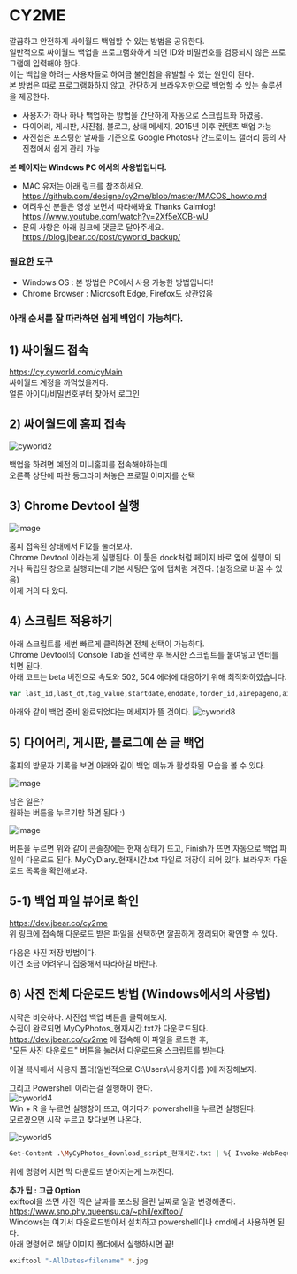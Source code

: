 # CY2ME
 깔끔하고 안전하게 싸이월드 백업할 수 있는 방법을 공유한다.  
 일반적으로 싸이월드 백업을 프로그램화하게 되면 ID와 비밀번호를 검증되지 않은 프로그램에 입력해야 한다.  
 이는 백업을 하려는 사용자들로 하여금 불안함을 유발할 수 있는 원인이 된다.  
 본 방법은 따로 프로그램화하지 않고, 간단하게 브라우저만으로 백업할 수 있는 솔루션을 제공한다.  
 
 * 사용자가 하나 하나 백업하는 방법을 간단하게 자동으로 스크립트화 하였음.
 * 다이어리, 게시판, 사진첩, 블로그, 상태 메세지, 2015년 이후 컨텐츠 백업 가능
 * 사진첩은 포스팅한 날짜를 기준으로 Google Photos나 안드로이드 갤러리 등의 사진첩에서 쉽게 관리 가능

**본 페이지는 Windows PC 에서의 사용법입니다.**
 * MAC 유저는 아래 링크를 참조하세요.  
 https://github.com/designe/cy2me/blob/master/MACOS_howto.md
 * 어려우신 분들은 영상 보면서 따라해봐요 Thanks Calmlog!  
 https://www.youtube.com/watch?v=2Xf5eXCB-wU
 * 문의 사항은 아래 링크에 댓글로 달아주세요.  
 https://blog.jbear.co/post/cyworld_backup/

 ### 필요한 도구
 - Windows OS : 본 방법은 PC에서 사용 가능한 방법입니다!
 - Chrome Browser : Microsoft Edge, Firefox도 상관없음
 
### 아래 순서를 잘 따라하면 쉽게 백업이 가능하다.


## 1) 싸이월드 접속
 https://cy.cyworld.com/cyMain  
 싸이월드 계정을 까먹었을꺼다.  
 얼른 아이디/비밀번호부터 찾아서 로그인  
 

## 2) 싸이월드에 홈피 접속
![cyworld2](https://github.com/designe/cy2me/blob/master/assets/cy2.PNG?raw=true)
  
 백업을 하려면 예전의 미니홈피를 접속해야하는데  
 오른쪽 상단에 파란 동그라미 쳐놓은 프로필 이미지를 선택


## 3) Chrome Devtool 실행
![image](https://user-images.githubusercontent.com/1748714/71323798-9ce74100-251a-11ea-9bf7-afb6e926d6f3.png)

 홈피 접속된 상태에서 F12를 눌러보자.  
 Chrome Devtool 이라는게 실행된다. 이 툴은 dock처럼 페이지 바로 옆에 실행이 되거나 독립된 창으로 실행되는데 기본 세팅은 옆에 탭처럼 켜진다. (설정으로 바꿀 수 있음)  
 이제 거의 다 왔다.


## 4) 스크립트 적용하기
아래 스크립트를 세번 빠르게 클릭하면 전체 선택이 가능하다.  
Chrome Devtool의 Console Tab을 선택한 후 복사한 스크립트를 붙여넣고 엔터를 치면 된다.  
 아래 코드는 beta 버전으로 속도와 502, 504 에러에 대응하기 위해 최적화하였습니다.
```js
var last_id,last_dt,tag_value,startdate,enddate,forder_id,airepageno,airecase,airelastdate;var html="";var type="more";var search="";var allMap={};var postIdx=0;var activateReply=true;if(type=="more"){last_id=$(".hiddenId:last").data("id");last_dt="";airepageno=$("#airepageno").val();airecase=$("#airecase").val();airelastdate=$("#airelastdate").val();srchType=$("#searchType").val();tag_value=$("#tagname").val();forder_id=$("#folderid").val()}else{home_idx=0}var backupStartTime=0;var backupEndTime=0;var CY2ME_CATEGORY_INFO={M:{type:"M",title:"Diary",backup_status:"#diary-backup-status"},O:{type:"O",title:"ShareDiary",backup_status:"#share-diary-backup-status"},1:{type:"1",title:"Board",backup_status:"#board-backup-status"},2:{type:"2",title:"Photo",backup_status:"#photo-backup-status"},B:{type:"B",title:"Blog",backup_status:"#blog-backup-status"},P:{type:"P",title:"After2015",backup_status:"#newcontent-backup-status"},T:{type:"T",title:"Status",backup_status:"#status-backup-status"}};function getBase64Image(img){var canvas=document.createElement("canvas");canvas.width=img.width;canvas.height=img.height;var ctx=canvas.getContext("2d");ctx.drawImage(img,0,0);var dataURL=canvas.toDataURL("image/jpg");return dataURL.replace(/^data:image\/(png|jpg);base64,/,"")}function printImageList(){var ret="";var imageCount=0;var allPosts=Object.values(allMap);for(var i=0;i<allPosts.length;i++){if(allPosts[i].type!="2")continue;imageCount++;ret+="http://nthumb.cyworld.com/thumb?v=0&width=810&url="+allPosts[i].image+" "+allPosts[i].date.replace(/\./gi,"")+"_"+allPosts[i].time.replace(/\:/gi,"")+"00."+imageCount+"."+allPosts[i].image.split(".").pop()+" "+allPosts[i].date.replace(/\./gi,":")+" "+allPosts[i].time+"\n"}return ret}function saveAs(filename,file){var a=document.createElement("a"),url=URL.createObjectURL(file);a.href=url;a.download=filename;document.body.appendChild(a);a.click();setTimeout((function(){document.body.removeChild(a);window.URL.revokeObjectURL(url)}),0)}function collectFeeds(t,comment=true){backupStartTime=Date.now();var typeFeed=CY2ME_CATEGORY_INFO[t];activateReply=comment;console.log("Start "+typeFeed.title+" backup :)");$(typeFeed.backup_status+" .backup-message").css("display","none");$(typeFeed.backup_status+" .lds-hourglass").css("display","inline-block");setTimeout((function(){readAllCyPosts(t);var tryCount=0;var totalFeedCount=Object.values(allMap).length;console.log("All "+typeFeed.title+" Feeds Count : "+totalFeedCount);console.log("Start Feeds Backup!");var intervalCtx=setInterval((function(){var finishTrigger=true;var successCnt=0;var failCnt=0;var startCnt=0;var noStartCnt=0;for(var key in allMap){var v=allMap[key];if(v!={}){if(v.isStarted){startCnt++;if(v.isCompleted){successCnt++;continue}else{failCnt++;finishTrigger=false}}else{noStartCnt++}}}if(totalFeedCount==startCnt){Object.values(allMap).some((function(v,i){if(v.isCompleted){return}else{connectCyPost(v.id,v,8e3)}}));tryCount++}else{finishTrigger=false}if(tryCount>10)finishTrigger=true;var hitCal=successCnt/totalFeedCount*100;console.log("Collecting Feed | "+(Date.now()-backupStartTime)+"ms | Eval "+tryCount+" startCnt = "+startCnt+" noStartCnt = "+noStartCnt+" successCnt = "+successCnt+" failCnt = "+failCnt+" | "+hitCal.toFixed(2)+"% ["+successCnt+" / "+totalFeedCount+"] ");if(finishTrigger){clearInterval(intervalCtx);console.log("CY2ME | Backup is going to be finished after 15 seconds. | Thank you");setTimeout((function(){var backupTime=Date.now()-backupStartTime;console.log("총 "+backupTime/1e3+"초 동안 백업이 진행되었습니다.");console.log("Backup Finished.");var allPosts=Object.values(allMap);var file=new Blob([JSON.stringify(allPosts,null,1)],{type:"text/plain;charset=utf-8"});saveAs("MyCy"+typeFeed.title+"_"+Date().replace(/\ /gi,"_").split("_GMT")[0]+".txt",file);$(typeFeed.backup_status+" .lds-hourglass").css("display","none");$(typeFeed.backup_status+" .backup-message").css("display","inline-block")}),15e3)}}),1e4)}),300)}function collectShareDiaries(comment=true){collectFeeds("O",comment)}function collectBoards(comment=true){collectFeeds("1",comment)}function collectBlogs(comment=true){collectFeeds("B",comment)}function collectDiaries(comment=true){collectFeeds("M",comment)}function collectPhotos(comment=true){collectFeeds("2",comment)}function collect2015(comment=true){collectFeeds("P",comment)}function collectStatus(comment=true){collectFeeds("T",comment)}var connectCyPostCnt=0;function connectCyPost(id,post,time=0){try{var ajaxOption={url:"/home/"+homeTid+"/post/"+id+"/layer",cache:false,async:true,dataType:"html",data:{},beforeSend:function(){post.isStarted=true}};if(time!=0)ajaxOption["timeout"]=time;$.ajax(ajaxOption).done((function(viewResult){var output=$("<output>").append($.parseHTML(viewResult));if(typeof $(".textData",output)[0]==="undefined"){post.isCompleted=false;allMap[id]=post;return false}if(post.type!="M"&&post.type!="O")post.title=$("#cyco-post-title",output)[0].innerText.trim();var content="";var imageObj=$("section .cyco-imagelet figure img",output);for(var i=0;i<imageObj.length;i++)content+="<img src ='http://nthumb.cyworld.com/thumb?v=0&width=810&url="+decodeURIComponent(imageObj[i].getAttribute("srctext"))+"'/>";var contentObj=$(".textData",output);for(var i=0;i<contentObj.length;i++)content+=contentObj[i].innerHTML.trim();post.content=content;post.date=$(".view1",output)[0].innerText.trim().split(" ")[0].split("\t").pop();post.time=$(".view1",output)[0].innerText.trim().split(" ")[1];post.isCompleted=true;if(activateReply){var commentCount=post.commentCount;if(commentCount!=0){$.ajax({url:"/home/"+homeTid+"/post/"+id+"/comment",dataType:"json",async:true,data:{}}).done((function(comments){post.comments=[];for(comment_idx in comments.commentList){var temp=comments.commentList[comment_idx].contentModel[0];temp.name=comments.commentList[comment_idx].writer.name;post.comments.push(temp)}allMap[id]=post})).fail((function(){console.log(id+" | Failed | 댓글 수집에 실패하였습니다. 댓글을 제외한 컨텐츠만 저장됩니다.");allMap[id]=post}))}else{allMap[id]=post}}else{allMap[id]=post}})).fail((function(request,status,error){post.isCompleted=false;allMap[id]=post}))}catch(e){console.error(e);console.log("try catch error : "+e)}}function readAllCyPosts(t){allMap={};postIdx=0;last_dt=null;var totalCount=readCyPost(30,t);postIdx=totalCount;if(totalCount>30)postIdx=30;else return;do{readCyPost(totalCount-postIdx,t);postIdx+=30}while(totalCount-postIdx>0);console.log("Analyzation Finishd.")}function readCyPost(cnt,t){var ret=0;$.ajax({url:"/home/"+homeTid+"/posts",data:{startdate:startdate,enddate:enddate,folderid:"",tagname:tag_value,lastid:last_id,lastdate:last_dt,listsize:cnt,homeId:homeTid,airepageno:airepageno,airecase:airecase,airelastdate:airelastdate,searchType:srchType,search:search},cache:false,dataType:"json",async:false,success:function(data){last_dt=data.lastdate;ret=data.totalCount;var baseIdx=postIdx;if(data.postList.length>0){data.postList.some((function(value,index){if(t&&value.serviceType!=t)return false;var post={id:value.identity,type:value.serviceType,writer:value.writer,viewCount:value.viewCount,commentCount:value.commentCount,isStarted:false};allMap[value.identity]=post;switch(post.type){case"2":post.image=value.summaryModel.image;break;case"1":break;case"P":break;case"T":break;case"M":break;case"O":break;case"B":break;case"7":return false}connectCyPost(value.identity,JSON.parse(JSON.stringify(post)));var cal=(baseIdx+index)/ret*100;console.log("Analyzing Feed | "+value.identity+" | "+cal.toFixed(2)+"% ["+(baseIdx+index)+" / "+ret+"] ")}))}else{ret=0}}});return ret}function initializeCy2me(){var css="<style>\n.lds-hourglass { display: none;  position: relative;  width: 22px;  height: 22px; }\n";css+=' .lds-hourglass:after {  content: " ";  display: block;  border-radius: 50%;  width: 0;  height: 0;  margin:6px;  box-sizing: border-box;  border: 10px solid #bbb;  border-color: #bbb transparent #bbb transparent;  animation: lds-hourglass 1.2s infinite;}\n';css+=" @keyframes lds-hourglass {  0% {    transform: rotate(0);    animation-timing-function: cubic-bezier(0.55, 0.055, 0.675, 0.19);  }  50% {    transform: rotate(900deg); animation-timing-function: cubic-bezier(0.215, 0.61, 0.355, 1);  }  100% {    transform: rotate(1800deg);  }}\n";css+=".backup-btn { cursor:pointer; font-size:13px; line-height:25px; color:#777; }\n";css+=".backup-status { display:inline-block; font-weight:normal; color:#fe8536;} \n";css+=".backup-message { display:inline-block; padding-left:5px; display:none;} \n";css+="</style>";$(css).appendTo(document.head);$(".profile dfn:first").html("");var diaryBtn=$("<span class='backup-btn'>").text("다이어리 백업").click(collectDiaries);var diaryStatus=$("<div id='diary-backup-status' class='backup-status'> <div class='lds-hourglass'></div><div class='backup-message'>done</div></span>");var shareDiaryBtn=$("<span class='backup-btn'>").text("공유 다이어리 백업").click(collectShareDiaries);var shareDiaryStatus=$("<div id='share-diary-backup-status' class='backup-status'> <div class='lds-hourglass'></div><div class='backup-message'>done</div></span>");var boardBtn=$("<span class='backup-btn'>").text("게시판 백업").click(collectBoards);var boardStatus=$("<div id='board-backup-status' class='backup-status'><div class='lds-hourglass'></div><div class='backup-message'>done</div></span>");var blogBtn=$("<span class='backup-btn'>").text("블로그 백업").click(collectBlogs);var blogStatus=$("<div id='blog-backup-status' class='backup-status'><div class='lds-hourglass'></div><div class='backup-message'>done</div></span>");var photoBtn=$("<span class='backup-btn'>").text("사진첩 백업").click(collectPhotos);var photoStatus=$("<div id='photo-backup-status' class='backup-status'><div class='lds-hourglass'></div><div class='backup-message'>done</div></span>");var newContentBtn=$("<span class='backup-btn'>").text("2015 이후 백업").click(collect2015);var newContentStatus=$("<div id='newcontent-backup-status' class='backup-status'><div class='lds-hourglass'></div><div class='backup-message'>done</div></span>");var statusBtn=$("<span class='backup-btn'>").text("상태 메세지 백업").click(collectStatus);var statusStatus=$("<div id='status-backup-status' class='backup-status'><div class='lds-hourglass'></div><div class='backup-message'>done</div></span>");$(".profile dfn:first").append(diaryBtn);$(".profile dfn:first").append(diaryStatus);$(".profile dfn:first").append($("<em>"));$(".profile dfn:first").append(shareDiaryBtn);$(".profile dfn:first").append(shareDiaryStatus);$(".profile dfn:first").append($("<em>"));$(".profile dfn:first").append(boardBtn);$(".profile dfn:first").append(boardStatus);$(".profile dfn:first").append($("<em>"));$(".profile dfn:first").append(blogBtn);$(".profile dfn:first").append(blogStatus);$(".profile dfn:first").append($("<br>"));$(".profile dfn:first").append(photoBtn);$(".profile dfn:first").append(photoStatus);$(".profile dfn:first").append($("<em>"));$(".profile dfn:first").append(newContentBtn);$(".profile dfn:first").append(newContentStatus);$(".profile dfn:first").append($("<em>"));$(".profile dfn:first").append(statusBtn);$(".profile dfn:first").append(statusStatus);console.log("CY2ME : Cyworld 백업 준비 완료 | 웹페이지에 보시면 백업 메뉴가 활성화되어 있습니다.")}initializeCy2me();
```

아래와 같이 백업 준비 완료되었다는 메세지가 뜰 것이다.
![cyworld8](https://github.com/designe/cy2me/blob/master/assets/cy8.png?raw=true)


## 5) 다이어리, 게시판, 블로그에 쓴 글 백업
홈피의 방문자 기록을 보면 아래와 같이 백업 메뉴가 활성화된 모습을 볼 수 있다.

![image](https://user-images.githubusercontent.com/1748714/71323608-6c9ea300-2518-11ea-9bfc-f3bcf518fdda.png)

남은 일은?  
원하는 버튼을 누르기만 하면 된다 :)

![image](https://user-images.githubusercontent.com/1748714/71323712-a45a1a80-2519-11ea-966c-a1abb6b75fd4.png)

버튼을 누르면 위와 같이 콘솔창에는 현재 상태가 뜨고, Finish가 뜨면 자동으로 백업 파일이 다운로드 된다.
MyCyDiary_현재시간.txt 파일로 저장이 되어 있다.  브라우저 다운로드 목록을 확인해보자.  


## 5-1) 백업 파일 뷰어로 확인
https://dev.jbear.co/cy2me  
위 링크에 접속해 다운로드 받은 파일을 선택하면 깔끔하게 정리되어 확인할 수 있다.  

다음은 사진 저장 방법이다.  
이건 조금 어려우니 집중해서 따라하길 바란다.


## 6) 사진 전체 다운로드 방법 (Windows에서의 사용법)

시작은 비슷하다. 사진첩 백업 버튼을 클릭해보자.  
수집이 완료되면 MyCyPhotos_현재시간.txt가 다운로드된다.  
https://dev.jbear.co/cy2me 에 접속해 이 파일을 로드한 후,  
"모든 사진 다운로드" 버튼을 눌러서 다운로드용 스크립트를 받는다.  

이걸 복사해서 사용자 폴더(일반적으로 C:\Users\사용자이름 )에 저장해보자.  

그리고 Powershell 이라는걸 실행해야 한다.  
![cyworld4](https://github.com/designe/cy2me/blob/master/assets/cy4.PNG?raw=true)  
Win + R 을 누르면 실행창이 뜨고, 여기다가 powershell을 누르면 실행된다.  
모르겠으면 시작 누르고 찾다보면 나온다. 

![cyworld5](https://github.com/designe/cy2me/blob/master/assets/cy5.PNG?raw=true)
```bash
Get-Content .\MyCyPhotos_download_script_현재시간.txt | %{ Invoke-WebRequest $_.split(" ")[0] -OutFile $_.split(" ")[1];}
```

위에 명령어 치면 막 다운로드 받아지는게 느껴진다.

**추가 팁 : 고급 Option**  
exiftool을 쓰면 사진 찍은 날짜를 포스팅 올린 날짜로 일괄 변경해준다.  
https://www.sno.phy.queensu.ca/~phil/exiftool/  
Windows는 여기서 다운로드받아서 설치하고 powershell이나 cmd에서 사용하면 된다.  
아래 명령어로 해당 이미지 폴더에서 실행하시면 끝!  

```bash
exiftool "-AllDates<filename" *.jpg
```
